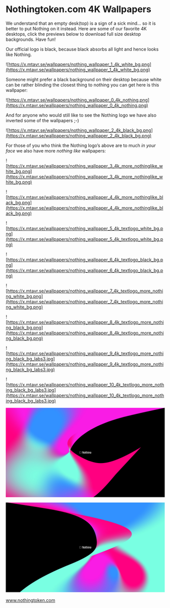 # Nothingtoken.com 4K Wallpapers

We understand that an empty desk(top) is a sign of a sick mind… so it is better to put Nothing on it instead. Here are some of our favorite 4K desktops, click the previews below to download full size desktop backgrounds. Have fun!

Our official logo is black, because black absorbs all light and hence looks like Nothing.

![https://x.mtavr.se/wallpapers/nothing_wallpaper_1_4k_white_bg.png](https://x.mtavr.se/wallpapers/nothing_wallpaper_1_4k_white_bg.png)

Someone might prefer a black background on their desktop because white can be rather blinding the closest thing to nothing you can get here is this wallpaper:

![https://x.mtavr.se/wallpapers/nothing_wallpaper_0_4k_nothing.png](https://x.mtavr.se/wallpapers/nothing_wallpaper_0_4k_nothing.png)

And for anyone who would still like to see the Nothing logo we have also inverted some of the wallpapers ;-)

![https://x.mtavr.se/wallpapers/nothing_wallpaper_2_4k_black_bg.png](https://x.mtavr.se/wallpapers/nothing_wallpaper_2_4k_black_bg.png)

For those of you who think the Nothing logo’s above are to much *in your face* we also have more *nothing like* wallpapers:

![https://x.mtavr.se/wallpapers/nothing_wallpaper_3_4k_more_nothinglike_white_bg.png](https://x.mtavr.se/wallpapers/nothing_wallpaper_3_4k_more_nothinglike_white_bg.png)

![https://x.mtavr.se/wallpapers/nothing_wallpaper_4_4k_more_nothinglike_black_bg.png](https://x.mtavr.se/wallpapers/nothing_wallpaper_4_4k_more_nothinglike_black_bg.png)

![https://x.mtavr.se/wallpapers/nothing_wallpaper_5_4k_textlogo_white_bg.png](https://x.mtavr.se/wallpapers/nothing_wallpaper_5_4k_textlogo_white_bg.png)

![https://x.mtavr.se/wallpapers/nothing_wallpaper_6_4k_textlogo_black_bg.png](https://x.mtavr.se/wallpapers/nothing_wallpaper_6_4k_textlogo_black_bg.png)

![https://x.mtavr.se/wallpapers/nothing_wallpaper_7_4k_textlogo_more_nothing_white_bg.png](https://x.mtavr.se/wallpapers/nothing_wallpaper_7_4k_textlogo_more_nothing_white_bg.png)

![https://x.mtavr.se/wallpapers/nothing_wallpaper_8_4k_textlogo_more_nothing_black_bg.png](https://x.mtavr.se/wallpapers/nothing_wallpaper_8_4k_textlogo_more_nothing_black_bg.png)

![https://x.mtavr.se/wallpapers/nothing_wallpaper_9_4k_textlogo_more_nothing_black_bg_labs3.jpg](https://x.mtavr.se/wallpapers/nothing_wallpaper_9_4k_textlogo_more_nothing_black_bg_labs3.jpg)

![https://x.mtavr.se/wallpapers/nothing_wallpaper_10_4k_textlogo_more_nothing_black_bg_labs3.jpg](https://x.mtavr.se/wallpapers/nothing_wallpaper_10_4k_textlogo_more_nothing_black_bg_labs3.jpg)

![nothing_wallpaper_11_4k_textlogo_more_nothing_black_bg_syvita.png](nothing_wallpaper_11_4k_textlogo_more_nothing_black_bg_syvita.png)

![nothing_wallpaper_12_4k_textlogo_more_nothing_black_bg_syvita.png](nothing_wallpaper_12_4k_textlogo_more_nothing_black_bg_syvita.png)


www.nothingtoken.com
